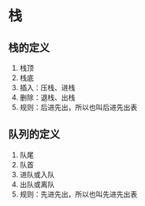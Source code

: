# 栈

## 栈的定义
1. 栈顶
2. 栈底
3. 插入：压栈、进栈
4. 删除：退栈、出栈
5. 规则：后进先出，所以也叫后进先出表

## 队列的定义
1. 队尾
2. 队首
3. 进队或入队
4. 出队或离队
5. 规则：先进先出，所以也叫先进先出表
